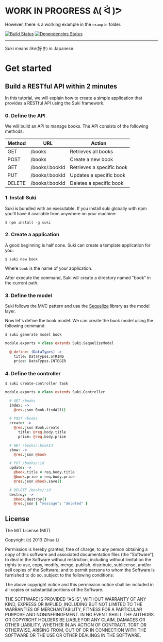 # WORK IN PROGRESS ᕕ( ᐛ )ᕗ

However, there is a working example in the `example` folder.

[![Build Status](https://travis-ci.org/luin/Suki.png?branch=master)](https://travis-ci.org/luin/Suki) [![Dependencies Status](https://david-dm.org/luin/suki.png)](https://david-dm.org/luin/suki)


* * *

Suki means *like*(好き) in Japanese.

# Get started

## Build a RESTful API within 2 minutes

In this tutorial, we will explain how to create a simple application that provides a RESTful API using the Suki framework.

### 0. Define the API

We will build an API to manage books. The API consists of the following methods:

<table>
  <thead>
    <tr>
      <th>Method</th>
      <th>URL</th>
      <th>Action</th>
    </tr>
  </thead>
  <tbody>
    <tr>
      <td>GET</td>
      <td>/books</td>
      <td>Retrieves all books</td>
    </tr>
    <tr>
      <td>POST</td>
      <td>/books</td>
      <td>Create a new book</td>
    </tr>
    <tr>
      <td>GET</td>
      <td>/books/:bookId</td>
      <td>Retrieves a specific book</td>
    </tr>
    <tr>
      <td>PUT</td>
      <td>/books/:bookId</td>
      <td>Updates a specific book</td>
    </tr>
    <tr>
      <td>DELETE</td>
      <td>/books/:bookId</td>
      <td>Deletes a specific book</td>
    </tr>
</table>

### 1. Install Suki

Suki is bundled with an executable. If you install suki globally with npm you'll have it available from anywhere on your machine:

`$ npm install -g suki`

### 2. Create a application

A good beginning is half done. Suki can create a template application for you:

`$ suki new book`

Where `book` is the name of your application.

After execute the command, Suki will create a directory named "book" in the current path.

### 3. Define the model

Suki follows the MVC pattern and use the [Sequelize](http://sequelizejs.com) library as the model layer.

Now let's define the book model. We can create the book model using the following command:

`$ suki generate model book`

```CoffeeScript
module.exports = class extends Suki.SequelizeModel

  @_define: (DataTypes) ->
    title: DataTypes.STRING
    price: DataTypes.INTEGER
```

### 4. Define the controller

`$ suki create-controller task`

```CoffeeScript
module.exports = class extends Suki.Controller

  # GET /books
  index: ->
    @res.json Book.findAll()

  # POST /books
  create: ->
    @res.json Book.create
      title: @req.body.title
      price: @req.body.price

  # GET /books/:bookId
  show: ->
    @res.json @book

  # PUT /books/:id
  update: ->
    @book.title = req.body.title
    @book.price = req.body.price
    @res.json @book.save()

  # DELETE /books/:id
  destroy: ->
    @book.destroy()
    @res.json { "message": "deleted" }
```

License
-------
The MIT License (MIT)

Copyright (c) 2013 Zihua Li

Permission is hereby granted, free of charge, to any person obtaining a copy of this software and associated documentation files (the "Software"), to deal in the Software without restriction, including without limitation the rights to use, copy, modify, merge, publish, distribute, sublicense, and/or sell copies of the Software, and to permit persons to whom the Software is furnished to do so, subject to the following conditions:

The above copyright notice and this permission notice shall be included in all copies or substantial portions of the Software.

THE SOFTWARE IS PROVIDED "AS IS", WITHOUT WARRANTY OF ANY KIND, EXPRESS OR IMPLIED, INCLUDING BUT NOT LIMITED TO THE WARRANTIES OF MERCHANTABILITY, FITNESS FOR A PARTICULAR PURPOSE AND NONINFRINGEMENT. IN NO EVENT SHALL THE AUTHORS OR COPYRIGHT HOLDERS BE LIABLE FOR ANY CLAIM, DAMAGES OR OTHER LIABILITY, WHETHER IN AN ACTION OF CONTRACT, TORT OR OTHERWISE, ARISING FROM, OUT OF OR IN CONNECTION WITH THE SOFTWARE OR THE USE OR OTHER DEALINGS IN THE SOFTWARE.
